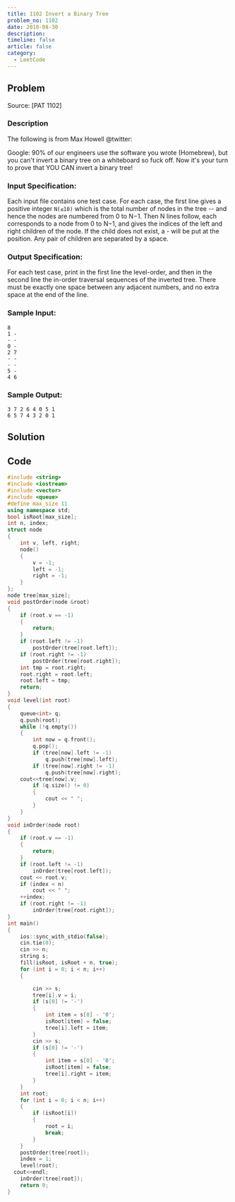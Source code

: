 ```yaml
---
title: 1102 Invert a Binary Tree
problem_no: 1102
date: 2018-08-30
description: 
timeline: false
article: false
category:
  - LeetCode
---
```


<!--more-->

## Problem

Source: [PAT 1102]

### Description

The following is from Max Howell @twitter:

Google: 90% of our engineers use the software you wrote (Homebrew), but you can't invert a binary tree on a whiteboard
so fuck off. Now it's your turn to prove that YOU CAN invert a binary tree!

### Input Specification:

Each input file contains one test case. For each case, the first line gives a positive integer `N(≤10)` which is the
total number of nodes in the tree -- and hence the nodes are numbered from 0 to N−1. Then N lines follow, each
corresponds to a node from 0 to N−1, and gives the indices of the left and right children of the node. If the child does
not exist, a - will be put at the position. Any pair of children are separated by a space.

### Output Specification:

For each test case, print in the first line the level-order, and then in the second line the in-order traversal
sequences of the inverted tree. There must be exactly one space between any adjacent numbers, and no extra space at the
end of the line.

### Sample Input:

```text
8
1 -
- -
0 -
2 7
- -
- -
5 -
4 6
```

### Sample Output:

```text
3 7 2 6 4 0 5 1
6 5 7 4 3 2 0 1
```

## Solution

## Code




```cpp
#include <string>
#include <iostream>
#include <vector>
#include <queue>
#define max_size 11
using namespace std;
bool isRoot[max_size];
int n, index;
struct node
{
    int v, left, right;
    node()
    {
        v = -1;
        left = -1;
        right = -1;
    }
};
node tree[max_size];
void postOrder(node &root)
{
    if (root.v == -1)
    {
        return;
    }
    if (root.left != -1)
        postOrder(tree[root.left]);
    if (root.right != -1)
        postOrder(tree[root.right]);
    int tmp = root.right;
    root.right = root.left;
    root.left = tmp;
    return;
}
void level(int root)
{
    queue<int> q;
    q.push(root);
    while (!q.empty())
    {
        int now = q.front();
        q.pop();
        if (tree[now].left != -1)
            q.push(tree[now].left);
        if (tree[now].right != -1)
            q.push(tree[now].right);
    cout<<tree[now].v;
        if (q.size() != 0)
        {
            cout << " ";
        }
    }
}
void inOrder(node root)
{
    if (root.v == -1)
    {
        return;
    }
    if (root.left != -1)
        inOrder(tree[root.left]);
    cout << root.v;
    if (index < n)
        cout << " ";
    ++index;
    if (root.right != -1)
        inOrder(tree[root.right]);
}
int main()
{
    ios::sync_with_stdio(false);
    cin.tie(0);
    cin >> n;
    string s;
    fill(isRoot, isRoot + n, true);
    for (int i = 0; i < n; i++)
    {

        cin >> s;
        tree[i].v = i;
        if (s[0] != '-')
        {
            int item = s[0] - '0';
            isRoot[item] = false;
            tree[i].left = item;
        }
        cin >> s;
        if (s[0] != '-')
        {
            int item = s[0] - '0';
            isRoot[item] = false;
            tree[i].right = item;
        }
    }
    int root;
    for (int i = 0; i < n; i++)
    {
        if (isRoot[i])
        {
            root = i;
            break;
        }
    }
    postOrder(tree[root]);
    index = 1;
    level(root);
  cout<<endl;
    inOrder(tree[root]);
    return 0;
}
```
